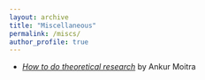 ```yaml
---
layout: archive
title: "Miscellaneous"
permalink: /miscs/
author_profile: true
---
```


- [*How to do theoretical research*](https://drive.google.com/file/d/15VaTSbMiTUleuEcDoMi-yS4RPVFcSAaB/view) by Ankur Moitra
